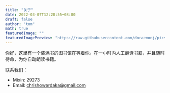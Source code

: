 ```yaml
---
title: "关于"
date: 2022-03-07T12:28:55+08:00
draft: false
author: "tom"
math: true
featuredImage: ""
featuredImagePreview: "https://raw.githubusercontent.com/doraemonj/pics/main/%E6%88%AA%E5%B1%8F2022-02-24%2014.41.02.png"
---
```


你好，这里有一个装满书的图书馆在等着你。在一小时内人工翻译书籍，并且随时待命，为你自动朗读书籍。

联系我们：

- Mixin: 29273
- Email: chrishowardaka@gmail.com